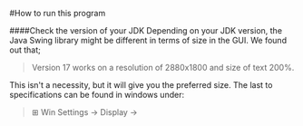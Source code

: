 #How to run this program




####Check the version of your JDK
Depending on your JDK version, the Java Swing library might
be different in terms of size in the GUI. We found out that;


> Version 17 works on a resolution of 2880x1800 and size of text 200%. 

This isn't a necessity, but it will give you the preferred size. 
The last to specifications can be found in windows under:
> ⊞ Win Settings -> Display -> 
